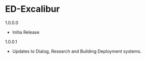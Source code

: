 # ED-Excalibur

1.0.0.0
 * Initia Release
 
1.0.0.1
 * Updates to Dialog, Research and Building Deployment systems.
